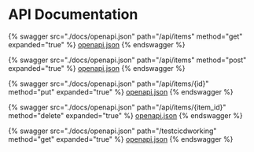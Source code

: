 # API Documentation

{% swagger src="./docs/openapi.json" path="/api/items" method="get" expanded="true" %}
[openapi.json](./docs/openapi.json)
{% endswagger %}

{% swagger src="./docs/openapi.json" path="/api/items" method="post" expanded="true" %}
[openapi.json](./docs/openapi.json)
{% endswagger %}

{% swagger src="./docs/openapi.json" path="/api/items/{id}" method="put" expanded="true" %}
[openapi.json](./docs/openapi.json)
{% endswagger %}

{% swagger src="./docs/openapi.json" path="/api/items/{item_id}" method="delete" expanded="true" %}
[openapi.json](./docs/openapi.json)
{% endswagger %}

{% swagger src="./docs/openapi.json" path="/testcicdworking" method="get" expanded="true" %}
[openapi.json](./docs/openapi.json)
{% endswagger %}